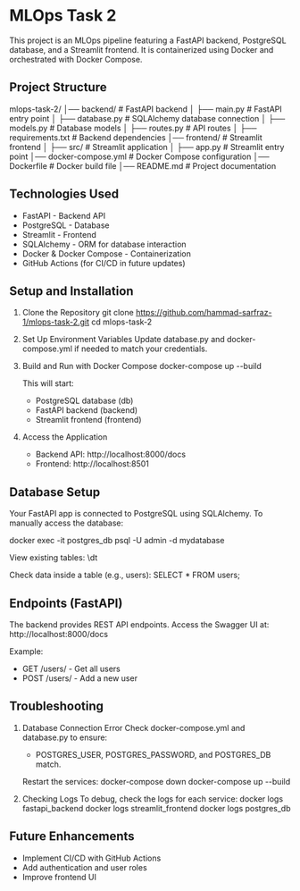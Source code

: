 MLOps Task 2
============

This project is an MLOps pipeline featuring a FastAPI backend, PostgreSQL database, and a Streamlit frontend.
It is containerized using Docker and orchestrated with Docker Compose.

Project Structure
-----------------
mlops-task-2/
│── backend/              # FastAPI backend
│   ├── main.py          # FastAPI entry point
│   ├── database.py      # SQLAlchemy database connection
│   ├── models.py        # Database models
│   ├── routes.py        # API routes
│   ├── requirements.txt # Backend dependencies
│── frontend/             # Streamlit frontend
│   ├── src/             # Streamlit application
│   ├── app.py           # Streamlit entry point
│── docker-compose.yml    # Docker Compose configuration
│── Dockerfile            # Docker build file
│── README.md             # Project documentation

Technologies Used
-----------------
- FastAPI - Backend API
- PostgreSQL - Database
- Streamlit - Frontend
- SQLAlchemy - ORM for database interaction
- Docker & Docker Compose - Containerization
- GitHub Actions (for CI/CD in future updates)

Setup and Installation
----------------------
1. Clone the Repository
   git clone https://github.com/hammad-sarfraz-1/mlops-task-2.git
   cd mlops-task-2

2. Set Up Environment Variables
   Update database.py and docker-compose.yml if needed to match your credentials.

3. Build and Run with Docker Compose
   docker-compose up --build

   This will start:
   - PostgreSQL database (db)
   - FastAPI backend (backend)
   - Streamlit frontend (frontend)

4. Access the Application
   - Backend API: http://localhost:8000/docs
   - Frontend: http://localhost:8501

Database Setup
--------------
Your FastAPI app is connected to PostgreSQL using SQLAlchemy.
To manually access the database:

   docker exec -it postgres_db psql -U admin -d mydatabase

View existing tables:
   \dt

Check data inside a table (e.g., users):
   SELECT * FROM users;

Endpoints (FastAPI)
-------------------
The backend provides REST API endpoints. Access the Swagger UI at:
   http://localhost:8000/docs

Example:
- GET /users/ - Get all users
- POST /users/ - Add a new user

Troubleshooting
---------------
1. Database Connection Error
   Check docker-compose.yml and database.py to ensure:
   - POSTGRES_USER, POSTGRES_PASSWORD, and POSTGRES_DB match.

   Restart the services:
   docker-compose down
   docker-compose up --build

2. Checking Logs
   To debug, check the logs for each service:
   docker logs fastapi_backend
   docker logs streamlit_frontend
   docker logs postgres_db

Future Enhancements
-------------------
- Implement CI/CD with GitHub Actions
- Add authentication and user roles
- Improve frontend UI
